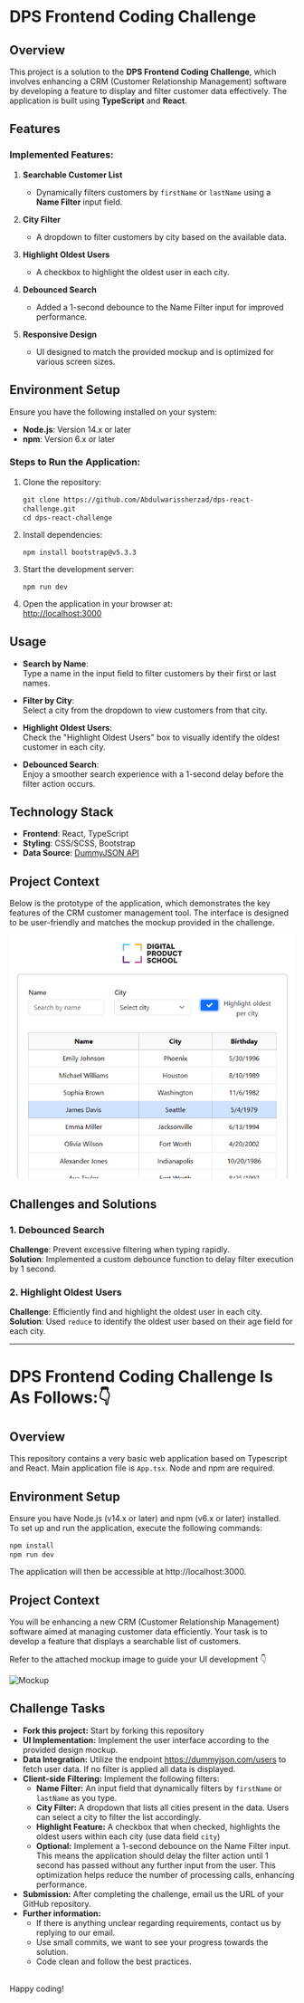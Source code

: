 
# DPS Frontend Coding Challenge

## Overview
This project is a solution to the **DPS Frontend Coding Challenge**, which involves enhancing a CRM (Customer Relationship Management) software by developing a feature to display and filter customer data effectively. The application is built using **TypeScript** and **React**.


## Features
### Implemented Features:
1. **Searchable Customer List**  
   - Dynamically filters customers by `firstName` or `lastName` using a **Name Filter** input field.
   
2. **City Filter**  
   - A dropdown to filter customers by city based on the available data.

3. **Highlight Oldest Users**  
   - A checkbox to highlight the oldest user in each city.

4. **Debounced Search**  
   - Added a 1-second debounce to the Name Filter input for improved performance.

5. **Responsive Design**  
   - UI designed to match the provided mockup and is optimized for various screen sizes.


## Environment Setup
Ensure you have the following installed on your system:
- **Node.js**: Version 14.x or later
- **npm**: Version 6.x or later

### Steps to Run the Application:
1. Clone the repository:
   ```
   git clone https://github.com/Abdulwarissherzad/dps-react-challenge.git
   cd dps-react-challenge
   ```
2. Install dependencies:
   ```
   npm install bootstrap@v5.3.3
   ```
3. Start the development server:
   ```
   npm run dev
   ```
4. Open the application in your browser at:  
   [http://localhost:3000](http://localhost:3000)


## Usage
- **Search by Name**:  
  Type a name in the input field to filter customers by their first or last names.
  
- **Filter by City**:  
  Select a city from the dropdown to view customers from that city.

- **Highlight Oldest Users**:  
  Check the "Highlight Oldest Users" box to visually identify the oldest customer in each city.

- **Debounced Search**:  
  Enjoy a smoother search experience with a 1-second delay before the filter action occurs.


## Technology Stack
- **Frontend**: React, TypeScript
- **Styling**: CSS/SCSS, Bootstrap 
- **Data Source**: [DummyJSON API](https://dummyjson.com/users)


## Project Context

 Below is the prototype of the application, which demonstrates the key features of the CRM customer management tool. The interface is designed to be user-friendly and matches the mockup provided in the challenge.


 ![Prototype](images/Prototype.png)


## Challenges and Solutions
### **1. Debounced Search**  
   **Challenge**: Prevent excessive filtering when typing rapidly.  
   **Solution**: Implemented a custom debounce function to delay filter execution by 1 second.

### **2. Highlight Oldest Users**  
   **Challenge**: Efficiently find and highlight the oldest user in each city.  
   **Solution**: Used `reduce` to identify the oldest user based on their age field for each city.

---


 # DPS Frontend Coding Challenge Is As Follows:👇

## Overview

This repository contains a very basic web application based on Typescript and React. Main application file is `App.tsx`. Node and npm are required.

## Environment Setup

Ensure you have Node.js (v14.x or later) and npm (v6.x or later) installed.  
To set up and run the application, execute the following commands:

```
npm install
npm run dev
```

The application will then be accessible at http://localhost:3000.

## Project Context

You will be enhancing a new CRM (Customer Relationship Management) software aimed at managing customer data efficiently. Your task is to develop a feature that displays a searchable list of customers.

Refer to the attached mockup image to guide your UI development 👇

   ![Mockup](images/mockup.png)

## Challenge Tasks

-   **Fork this project:** Start by forking this repository
-   **UI Implementation:** Implement the user interface according to the provided design mockup.
-   **Data Integration:** Utilize the endpoint https://dummyjson.com/users to fetch user data. If no filter is applied all data is displayed.
-   **Client-side Filtering:** Implement the following filters:
    -   **Name Filter:** An input field that dynamically filters by `firstName` or `lastName` as you type.
    -   **City Filter:** A dropdown that lists all cities present in the data. Users can select a city to filter the list accordingly.
    -   **Highlight Feature:** A checkbox that when checked, highlights the oldest users within each city (use data field `city`)
    -   **Optional:** Implement a 1-second debounce on the Name Filter input. This means the application should delay the filter action until 1 second has passed without any further input from the user. This optimization helps reduce the number of processing calls, enhancing performance.
-   **Submission:** After completing the challenge, email us the URL of your GitHub repository.
-   **Further information:**
    -   If there is anything unclear regarding requirements, contact us by replying to our email.
    -   Use small commits, we want to see your progress towards the solution.
    -   Code clean and follow the best practices.

\
Happy coding!
